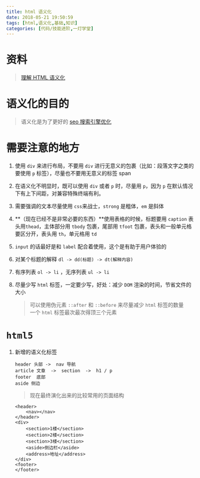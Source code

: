 ```yaml
---
title: html 语义化
date: 2018-05-21 19:50:59
tags: [html,语义化,基础,知识]
categories: [代码/技能进阶,一灯学堂]
---
```


# 资料

> [理解 HTML 语义化](https://www.cnblogs.com/fliu/articles/5244866.html)

# 语义化的目的

> 语义化是为了更好的 [seo 搜索引擎优化](https://baike.baidu.com/item/%E6%90%9C%E7%B4%A2%E5%BC%95%E6%93%8E%E4%BC%98%E5%8C%96/3132?fromtitle=seo&fromid=102990&fr=aladdin)

# 需要注意的地方

1.  使用 `div` 来进行布局，不要用 `div` 进行无意义的包裹（比如：段落文字之类的要使用 `p` 标签），尽量也不要用无意义的标签 span
2.  在语义化不明显时，既可以使用 `div` 或者 `p` 时，尽量用 `p`，因为 `p` 在默认情况下有上下间距，对兼容特殊终端有利。
3.  需要强调的文本尽量使用 `css`来战士，`strong` 是粗体，`em` 是斜体
4.  **（现在已经不是非常必要的东西）**使用表格的时候，标题要用 `caption` 表头用`thead`，主体部分用 `tbody` 包裹，尾部用 `tfoot` 包裹，表头和一般单元格要区分开，表头用 `th`，单元格用 `td`
5.  `input` 的话最好是和 `label` 配合着使用，这个是有助于用户体验的
6.  对某个标题的解释 `dl -> dd(标题) -> dt(解释内容)`
7.  有序列表 `ol -> li` ，无序列表 `ul -> li`
8.  尽量少写 `html` 标签，一定要少写，好处：减少 `DOM` 渲染的时间，节省文件的大小

    > 可以使用伪元素 `::after` 和 `::before` 来尽量减少 `html` 标签的数量<br>一个 `html` 标签最次最次得顶三个元素

# `html5`

1.  新增的语义化标签

    ```
    header 头部 ->  nav 导航
    article 文章  ->  section  ->  h1 / p
    footer  底部
    aside 侧边
    ```

    > 现在最终演化出来的比较常用的页面结构

    ```
    <header>
        <nav></nav>
    </header>
    <div>
        <section>1楼</section>
        <section>2楼</section>
        <section>3楼</section>
        <aside>侧边栏</aside>
        <address>地址</address>
    </div>
    <footer>
    </footer>
    ```
